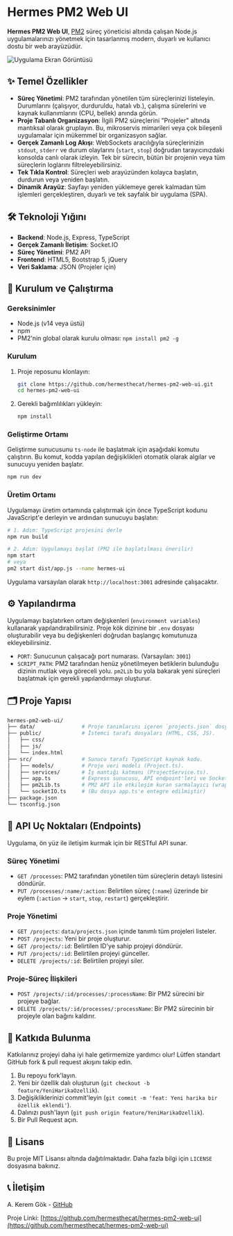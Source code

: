 # Hermes PM2 Web UI

**Hermes PM2 Web UI**, [PM2](https://pm2.keymetrics.io/) süreç yöneticisi altında çalışan Node.js uygulamalarınızı yönetmek için tasarlanmış modern, duyarlı ve kullanıcı dostu bir web arayüzüdür.

![Uygulama Ekran Görüntüsü](https://via.placeholder.com/800x400.png?text=Hermes+UI+Screenshot)

## ✨ Temel Özellikler

- **Süreç Yönetimi**: PM2 tarafından yönetilen tüm süreçlerinizi listeleyin. Durumlarını (çalışıyor, durduruldu, hatalı vb.), çalışma sürelerini ve kaynak kullanımlarını (CPU, bellek) anında görün.
- **Proje Tabanlı Organizasyon**: İlgili PM2 süreçlerini "Projeler" altında mantıksal olarak gruplayın. Bu, mikroservis mimarileri veya çok bileşenli uygulamalar için mükemmel bir organizasyon sağlar.
- **Gerçek Zamanlı Log Akışı**: WebSockets aracılığıyla süreçlerinizin `stdout`, `stderr` ve durum olaylarını (`start`, `stop`) doğrudan tarayıcınızdaki konsolda canlı olarak izleyin. Tek bir sürecin, bütün bir projenin veya tüm süreçlerin loglarını filtreleyebilirsiniz.
- **Tek Tıkla Kontrol**: Süreçleri web arayüzünden kolayca başlatın, durdurun veya yeniden başlatın.
- **Dinamik Arayüz**: Sayfayı yeniden yüklemeye gerek kalmadan tüm işlemleri gerçekleştiren, duyarlı ve tek sayfalık bir uygulama (SPA).

## 🛠️ Teknoloji Yığını

- **Backend**: Node.js, Express, TypeScript
- **Gerçek Zamanlı İletişim**: Socket.IO
- **Süreç Yönetimi**: PM2 API
- **Frontend**: HTML5, Bootstrap 5, jQuery
- **Veri Saklama**: JSON (Projeler için)

## 🚀 Kurulum ve Çalıştırma

### Gereksinimler

- Node.js (v14 veya üstü)
- npm
- PM2'nin global olarak kurulu olması: `npm install pm2 -g`

### Kurulum

1. Proje reposunu klonlayın:

   ```bash
   git clone https://github.com/hermesthecat/hermes-pm2-web-ui.git
   cd hermes-pm2-web-ui
   ```

2. Gerekli bağımlılıkları yükleyin:

   ```bash
   npm install
   ```

### Geliştirme Ortamı

Geliştirme sunucusunu `ts-node` ile başlatmak için aşağıdaki komutu çalıştırın. Bu komut, kodda yapılan değişiklikleri otomatik olarak algılar ve sunucuyu yeniden başlatır.

```bash
npm run dev
```

### Üretim Ortamı

Uygulamayı üretim ortamında çalıştırmak için önce TypeScript kodunu JavaScript'e derleyin ve ardından sunucuyu başlatın:

```bash
# 1. Adım: TypeScript projesini derle
npm run build

# 2. Adım: Uygulamayı başlat (PM2 ile başlatılması önerilir)
npm start 
# veya
pm2 start dist/app.js --name hermes-ui
```

Uygulama varsayılan olarak `http://localhost:3001` adresinde çalışacaktır.

## ⚙️ Yapılandırma

Uygulamayı başlatırken ortam değişkenleri (`environment variables`) kullanarak yapılandırabilirsiniz. Proje kök dizinine bir `.env` dosyası oluşturabilir veya bu değişkenleri doğrudan başlangıç komutunuza ekleyebilirsiniz.

- `PORT`: Sunucunun çalışacağı port numarası. (Varsayılan: `3001`)
- `SCRIPT_PATH`: PM2 tarafından henüz yönetilmeyen betiklerin bulunduğu dizinin mutlak veya göreceli yolu. `pm2Lib` bu yola bakarak yeni süreçleri başlatmak için gerekli yapılandırmayı oluşturur.

## 🗂️ Proje Yapısı

```bash
hermes-pm2-web-ui/
├── data/               # Proje tanımlarını içeren `projects.json` dosyası burada saklanır.
├── public/             # İstemci tarafı dosyaları (HTML, CSS, JS).
│   ├── css/
│   ├── js/
│   └── index.html
├── src/                # Sunucu tarafı TypeScript kaynak kodu.
│   ├── models/         # Proje veri modeli (Project.ts).
│   ├── services/       # İş mantığı katmanı (ProjectService.ts).
│   ├── app.ts          # Express sunucusu, API endpoint'leri ve Socket.IO kurulumu.
│   ├── pm2Lib.ts       # PM2 API ile etkileşim kuran sarmalayıcı (wrapper).
│   └── socketIO.ts     # (Bu dosya app.ts'e entegre edilmiştir)
├── package.json
└── tsconfig.json
```

## 🔌 API Uç Noktaları (Endpoints)

Uygulama, ön yüz ile iletişim kurmak için bir RESTful API sunar.

### Süreç Yönetimi

- `GET /processes`: PM2 tarafından yönetilen tüm süreçlerin detaylı listesini döndürür.
- `PUT /processes/:name/:action`: Belirtilen süreç (`:name`) üzerinde bir eylem (`:action` -> `start`, `stop`, `restart`) gerçekleştirir.

### Proje Yönetimi

- `GET /projects`: `data/projects.json` içinde tanımlı tüm projeleri listeler.
- `POST /projects`: Yeni bir proje oluşturur.
- `GET /projects/:id`: Belirtilen ID'ye sahip projeyi döndürür.
- `PUT /projects/:id`: Belirtilen projeyi günceller.
- `DELETE /projects/:id`: Belirtilen projeyi siler.

### Proje-Süreç İlişkileri

- `POST /projects/:id/processes/:processName`: Bir PM2 sürecini bir projeye bağlar.
- `DELETE /projects/:id/processes/:processName`: Bir PM2 sürecinin bir projeyle olan bağını kaldırır.

## 🤝 Katkıda Bulunma

Katkılarınız projeyi daha iyi hale getirmemize yardımcı olur! Lütfen standart GitHub fork & pull request akışını takip edin.

1. Bu repoyu fork'layın.
2. Yeni bir özellik dalı oluşturun (`git checkout -b feature/YeniHarikaOzellik`).
3. Değişikliklerinizi commit'leyin (`git commit -m 'feat: Yeni harika bir özellik eklendi'`).
4. Dalınızı push'layın (`git push origin feature/YeniHarikaOzellik`).
5. Bir Pull Request açın.

## 📝 Lisans

Bu proje MIT Lisansı altında dağıtılmaktadır. Daha fazla bilgi için `LICENSE` dosyasına bakınız.

## 📞 İletişim

A. Kerem Gök - [GitHub](https://github.com/hermesthecat)

Proje Linki: [https://github.com/hermesthecat/hermes-pm2-web-ui](https://github.com/hermesthecat/hermes-pm2-web-ui)
